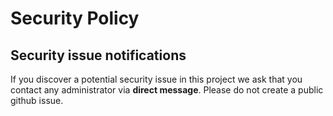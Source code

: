 # Security Policy

## Security issue notifications

If you discover a potential security issue in this project we ask that you contact any administrator via **direct message**. Please do not create a public github issue.
